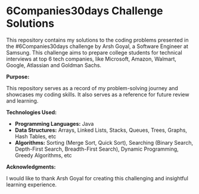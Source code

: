# 6Companies30days Challenge Solutions

This repository contains my solutions to the coding problems presented in the #6Companies30days challenge by Arsh Goyal, a Software Engineer at Samsung. This challenge aims to prepare college students for technical interviews at top 6 tech companies, like Microsoft, Amazon, Walmart, Google, Atlassian and Goldman Sachs. 

**Purpose:**

This repository serves as a record of my problem-solving journey and showcases my coding skills. It also serves as a reference for future review and learning.

**Technologies Used:**

* **Programming Languages:** Java
* **Data Structures:** Arrays, Linked Lists, Stacks, Queues, Trees, Graphs, Hash Tables, etc
* **Algorithms:** Sorting (Merge Sort, Quick Sort), Searching (Binary Search, Depth-First Search, Breadth-First Search), Dynamic Programming, Greedy Algorithms, etc

**Acknowledgments:**

I would like to thank Arsh Goyal for creating this challenging and insightful learning experience.
